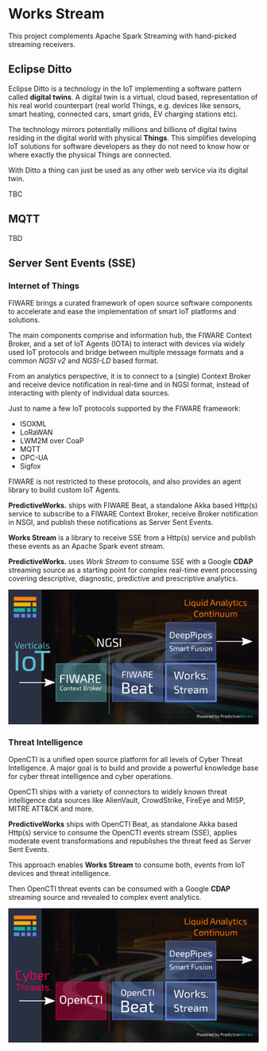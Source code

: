 # Works Stream

This project complements Apache Spark Streaming with hand-picked streaming receivers.

## Eclipse Ditto

Eclipse Ditto is a technology in the IoT implementing a software pattern called **digital twins**.
A digital twin is a virtual, cloud based, representation of his real world counterpart (real world
Things, e.g. devices like sensors, smart heating, connected cars, smart grids, EV charging stations etc).

The technology mirrors potentially millions and billions of digital twins residing in the digital world 
with physical **Things**. This simplifies developing IoT solutions for software developers as they do not 
need to know how or where exactly the physical Things are connected.

With Ditto a thing can just be used as any other web service via its digital twin.

TBC

## MQTT
TBD

## Server Sent Events (SSE)

### Internet of Things

FIWARE brings a curated framework of open source software components to accelerate and 
ease the implementation of smart IoT platforms and solutions.

The main components comprise and information hub, the FIWARE Context Broker, and a set of
IoT Agents (IOTA) to interact with devices via widely used IoT protocols and bridge between
multiple message formats and a common *NGSI v2* and *NGSI-LD* based format.

From an analytics perspective, it is to connect to a (single) Context Broker and receive
device notification in real-time and in NGSI format, instead of interacting with plenty of
individual data sources.

Just to name a few IoT protocols supported by the FIWARE framework:
  * ISOXML
  * LoRaWAN
  * LWM2M over CoaP
  * MQTT  
  * OPC-UA
  * Sigfox

FIWARE is not restricted to these protocols, and also provides an agent library to build
custom IoT Agents.

**PredictiveWorks.** ships with FIWARE Beat, a standalone Akka based Http(s) service to 
subscribe to a FIWARE Context Broker, receive Broker notification in NSGI, and publish
these notifications as Server Sent Events.

**Works Stream** is a library to receive SSE from a Http(s) service and publish these
events as an Apache Spark event stream.

**PredictiveWorks.** uses *Work Stream* to consume SSE with a Google **CDAP** streaming
source as a starting point for complex real-time event processing covering descriptive,
diagnostic, predictive and prescriptive analytics.

<p align="center">
  <img src="https://github.com/predictiveworks/works-stream/blob/main/images/works-stream-2021-08-18-1.png" width="600" alt="Works Stream">
</p>

### Threat Intelligence

OpenCTI is a unified open source platform for all levels of Cyber Threat Intelligence. A major goal
is to build and provide a powerful knowledge base for cyber threat intelligence and cyber operations.

OpenCTI ships with a variety of connectors to widely known threat intelligence data sources like
AlienVault, CrowdStrike, FireEye and MISP, MITRE ATT&CK and more.

**PredictiveWorks** ships with OpenCTI Beat, as standalone Akka based Http(s) service to consume
the OpenCTI events stream (SSE), applies moderate event transformations and republishes the threat
feed as Server Sent Events.

This approach enables **Works Stream** to consume both, events from IoT devices and threat intelligence.

Then OpenCTI threat events can be consumed with a Google **CDAP** streaming source and revealed to 
complex event analytics.

<p align="center">
  <img src="https://github.com/predictiveworks/works-stream/blob/main/images/works-stream-2021-08-18-2.png" width="600" alt="Works Stream">
</p>
